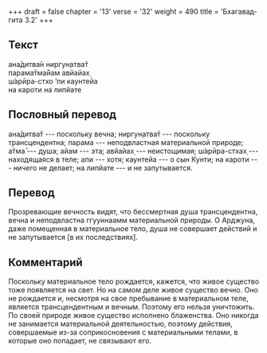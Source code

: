 +++
draft = false
chapter = '13'
verse = '32'
weight = 490
title = 'Бхагавад-гита 3.2'
+++
## Текст

ана̄дитва̄н ниргун̣атва̄т  
парама̄тма̄йам авйайах̣  
ш́арӣра-стхо ’пи каунтейа  
на кароти на липйате

## Пословный перевод

ана̄дитва̄т --- поскольку вечна; ниргун̣атва̄т --- поскольку трансцендентна;
парама --- неподвластная материальной природе; а̄тма̄ --- душа; айам ---
эта; авйайах̣ --- неистощимая; ш́арӣра-стхах̣ --- находящаяся в теле; апи
--- хотя; каунтейа --- о сын Кунти; на кароти --- ничего не делает; на
липйате --- и не запутывается.

## Перевод

Прозревающие вечность видят, что бессмертная душа трансцендентна, вечна
и неподвластна ггууннаамм материальной природы. О Арджуна, даже
помещенная в материальное тело, душа не совершает действий и не
запутывается \[в их последствиях\].

## Комментарий

Поскольку материальное тело рождается, кажется, что живое существо тоже
появляется на свет. Но на самом деле живое существо вечно. Оно не
рождается и, несмотря на свое пребывание в материальном теле, является
трансцендентным и вечным. Поэтому его нельзя уничтожить. По своей
природе живое существо исполнено блаженства. Оно никогда не занимается
материальной деятельностью, поэтому действия, совершаемые из-за
соприкосновения с материальными телами, в которые оно попадает, не
связывают его.

